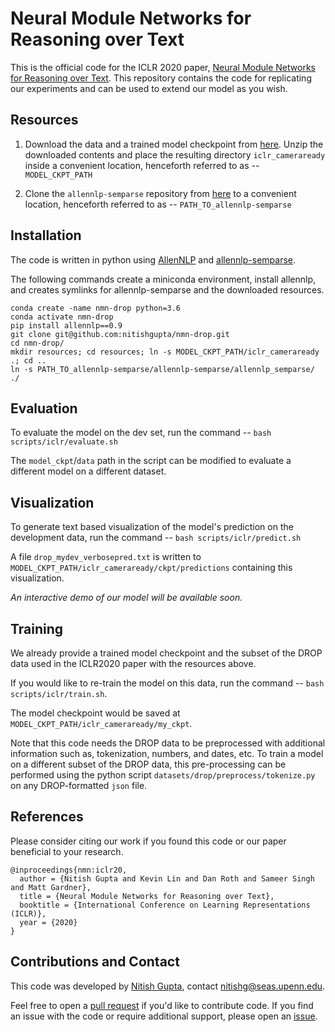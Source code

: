 # Neural Module Networks for Reasoning over Text

This is the official code for the ICLR 2020 paper, [Neural Module Networks for Reasoning over Text](https://arxiv.org/abs/1912.04971).
This repository contains the code for replicating our experiments and can be used to extend our model as you wish.

## Resources
1. Download the data and a trained model checkpoint from [here](https://drive.google.com/drive/folders/1ZPnQqQHBrWXEF4z3yTK5wL5sCI8gG98T?usp=sharing).
Unzip the downloaded contents and place the resulting directory `iclr_cameraready` inside a convenient location, 
henceforth referred to as -- `MODEL_CKPT_PATH`
 
2. Clone the `allennlp-semparse` repository from [here](https://github.com/allenai/allennlp-semparse) to a convenient location,
 henceforth referred to as -- `PATH_TO_allennlp-semparse`


## Installation
The code is written in python using [AllenNLP](https://github.com/allenai/allennlp) and
[allennlp-semparse](https://github.com/allenai/allennlp-semparse).

The following commands create a miniconda environment, install allennlp, and creates symlinks for allennlp-semparse and the downloaded resources.
```
conda create -name nmn-drop python=3.6 
conda activate nmn-drop
pip install allennlp==0.9 
git clone git@github.com:nitishgupta/nmn-drop.git
cd nmn-drop/
mkdir resources; cd resources; ln -s MODEL_CKPT_PATH/iclr_cameraready .; cd ..    
ln -s PATH_TO_allennlp-semparse/allennlp-semparse/allennlp_semparse/ ./ 
```

## Evaluation
To evaluate the model on the dev set, run the command -- `bash scripts/iclr/evaluate.sh` 

The `model_ckpt`/`data` path in the script can be modified to evaluate a different model on a different dataset.

## Visualization
To generate text based visualization of the model's prediction on the development data, run the command -- `bash scripts/iclr/predict.sh`

A file `drop_mydev_verbosepred.txt` is written to `MODEL_CKPT_PATH/iclr_cameraready/ckpt/predictions` containing this visualization.

*An interactive demo of our model will be available soon.*

## Training
We already provide a trained model checkpoint and the subset of the DROP data used in the ICLR2020 paper with the resources above.

If you would like to re-train the model on this data, run the command -- `bash scripts/iclr/train.sh`.

The model checkpoint would be saved at `MODEL_CKPT_PATH/iclr_cameraready/my_ckpt`.

Note that this code needs the DROP data to be preprocessed with additional information such as, tokenization, numbers, and dates, etc.
To train a model on a different subset of the DROP data, 
this pre-processing can be performed using the python script `datasets/drop/preprocess/tokenize.py` on any DROP-formatted `json` file.

## References
Please consider citing our work if you found this code or our paper beneficial to your research.

```
@inproceedings{nmn:iclr20,
  author = {Nitish Gupta and Kevin Lin and Dan Roth and Sameer Singh and Matt Gardner},
  title = {Neural Module Networks for Reasoning over Text},
  booktitle = {International Conference on Learning Representations (ICLR)},
  year = {2020}
}
```

## Contributions and Contact
This code was developed by [Nitish Gupta](https://nitishgupta.github.io), contact [nitishg@seas.upenn.edu](mailto:nitishg@seas.upenn.edu).

Feel free to open a [pull request](https://github.com/nitishgupta/nmn-drop/pulls) if you'd like to contribute code.
If you find an issue with the code or require additional support, please open an [issue](https://github.com/nitishgupta/nmn-drop/issues).

